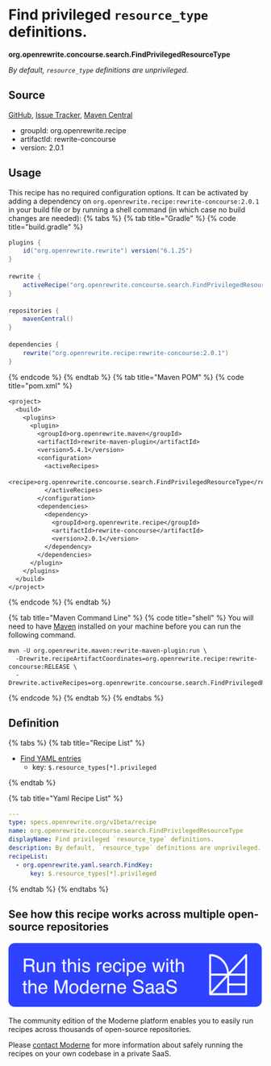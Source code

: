 # Find privileged `resource_type` definitions.

**org.openrewrite.concourse.search.FindPrivilegedResourceType**

_By default, `resource_type` definitions are unprivileged._

## Source

[GitHub](https://github.com/openrewrite/rewrite-concourse/blob/main/src/main/resources/META-INF/rewrite/search.yml), [Issue Tracker](https://github.com/openrewrite/rewrite-concourse/issues), [Maven Central](https://central.sonatype.com/artifact/org.openrewrite.recipe/rewrite-concourse/2.0.1/jar)

* groupId: org.openrewrite.recipe
* artifactId: rewrite-concourse
* version: 2.0.1


## Usage

This recipe has no required configuration options. It can be activated by adding a dependency on `org.openrewrite.recipe:rewrite-concourse:2.0.1` in your build file or by running a shell command (in which case no build changes are needed): 
{% tabs %}
{% tab title="Gradle" %}
{% code title="build.gradle" %}
```groovy
plugins {
    id("org.openrewrite.rewrite") version("6.1.25")
}

rewrite {
    activeRecipe("org.openrewrite.concourse.search.FindPrivilegedResourceType")
}

repositories {
    mavenCentral()
}

dependencies {
    rewrite("org.openrewrite.recipe:rewrite-concourse:2.0.1")
}
```
{% endcode %}
{% endtab %}
{% tab title="Maven POM" %}
{% code title="pom.xml" %}
```markup
<project>
  <build>
    <plugins>
      <plugin>
        <groupId>org.openrewrite.maven</groupId>
        <artifactId>rewrite-maven-plugin</artifactId>
        <version>5.4.1</version>
        <configuration>
          <activeRecipes>
            <recipe>org.openrewrite.concourse.search.FindPrivilegedResourceType</recipe>
          </activeRecipes>
        </configuration>
        <dependencies>
          <dependency>
            <groupId>org.openrewrite.recipe</groupId>
            <artifactId>rewrite-concourse</artifactId>
            <version>2.0.1</version>
          </dependency>
        </dependencies>
      </plugin>
    </plugins>
  </build>
</project>
```
{% endcode %}
{% endtab %}

{% tab title="Maven Command Line" %}
{% code title="shell" %}
You will need to have [Maven](https://maven.apache.org/download.cgi) installed on your machine before you can run the following command.

```shell
mvn -U org.openrewrite.maven:rewrite-maven-plugin:run \
  -Drewrite.recipeArtifactCoordinates=org.openrewrite.recipe:rewrite-concourse:RELEASE \
  -Drewrite.activeRecipes=org.openrewrite.concourse.search.FindPrivilegedResourceType
```
{% endcode %}
{% endtab %}
{% endtabs %}

## Definition

{% tabs %}
{% tab title="Recipe List" %}
* [Find YAML entries](../../yaml/search/findkey.md)
  * key: `$.resource_types[*].privileged`

{% endtab %}

{% tab title="Yaml Recipe List" %}
```yaml
---
type: specs.openrewrite.org/v1beta/recipe
name: org.openrewrite.concourse.search.FindPrivilegedResourceType
displayName: Find privileged `resource_type` definitions.
description: By default, `resource_type` definitions are unprivileged.
recipeList:
  - org.openrewrite.yaml.search.FindKey:
      key: $.resource_types[*].privileged

```
{% endtab %}
{% endtabs %}

## See how this recipe works across multiple open-source repositories

[![Moderne Link Image](/.gitbook/assets/ModerneRecipeButton.png)](https://app.moderne.io/recipes/org.openrewrite.concourse.search.FindPrivilegedResourceType)

The community edition of the Moderne platform enables you to easily run recipes across thousands of open-source repositories.

Please [contact Moderne](https://moderne.io/product) for more information about safely running the recipes on your own codebase in a private SaaS.
